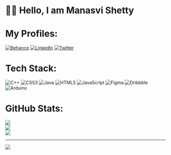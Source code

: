 <h1>👋🏼 Hello, I am Manasvi Shetty</h1>

# My Profiles:
[![Behance](https://img.shields.io/badge/Behance-1769ff?logo=behance&logoColor=white)](https://behance.net/manasvishetty42) [![LinkedIn](https://img.shields.io/badge/LinkedIn-%230077B5.svg?logo=linkedin&logoColor=white)](https://linkedin.com/in/https://www.linkedin.com/in/manasvi-shetty) [![Twitter](https://img.shields.io/badge/Twitter-%231DA1F2.svg?logo=Twitter&logoColor=white)](https://twitter.com/@ManasviShetty7) 

# Tech Stack:
![C++](https://img.shields.io/badge/c++-%2300599C.svg?style=flat&logo=c%2B%2B&logoColor=white) ![CSS3](https://img.shields.io/badge/css3-%231572B6.svg?style=flat&logo=css3&logoColor=white) ![Java](https://img.shields.io/badge/java-%23ED8B00.svg?style=flat&logo=java&logoColor=white) ![HTML5](https://img.shields.io/badge/html5-%23E34F26.svg?style=flat&logo=html5&logoColor=white) ![JavaScript](https://img.shields.io/badge/javascript-%23323330.svg?style=flat&logo=javascript&logoColor=%23F7DF1E) 	![Figma](https://img.shields.io/badge/figma-%23F24E1E.svg?style=flat&logo=figma&logoColor=white) ![Dribbble](https://img.shields.io/badge/Dribbble-EA4C89?style=flat&logo=dribbble&logoColor=white) ![Arduino](https://img.shields.io/badge/-Arduino-00979D?style=flat&logo=Arduino&logoColor=white)

# GitHub Stats:
![](https://github-readme-stats.vercel.app/api?username=Manasvi-Shetty&theme=tokyonight&hide_border=true&include_all_commits=true&count_private=true)<br/>
![](https://github-readme-streak-stats.herokuapp.com/?user=Manasvi-Shetty&theme=tokyonight&hide_border=true)<br/>
![](https://github-readme-stats.vercel.app/api/top-langs/?username=Manasvi-Shetty&theme=tokyonight&hide_border=true&include_all_commits=true&count_private=true&layout=compact)

---
[![](https://visitcount.itsvg.in/api?id=Manasvi-Shetty&icon=0&color=12)](https://visitcount.itsvg.in)


<!---
Manasvi-Shetty/Manasvi-Shetty is a ✨ special ✨ repository because its `README.md` (this file) appears on your GitHub profile.
You can click the Preview link to take a look at your changes.
--->
